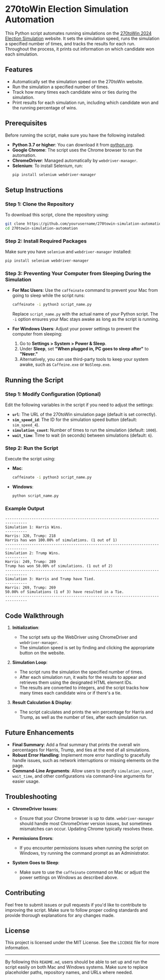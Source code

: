 # 270toWin Election Simulation Automation

This Python script automates running simulations on the [270toWin 2024 Election Simulation](https://www.270towin.com/2024-simulation/) website. It sets the simulation speed, runs the simulation a specified number of times, and tracks the results for each run. Throughout the process, it prints out information on which candidate won each simulation.

## Features
- Automatically set the simulation speed on the 270toWin website.
- Run the simulation a specified number of times.
- Track how many times each candidate wins or ties during the simulation.
- Print results for each simulation run, including which candidate won and the running percentage of wins.

## Prerequisites
Before running the script, make sure you have the following installed:

- **Python 3.7 or higher**: You can download it from [python.org](https://www.python.org/downloads/).
- **Google Chrome**: The script uses the Chrome browser to run the automation.
- **ChromeDriver**: Managed automatically by `webdriver-manager`.
- **Selenium**: To install Selenium, run:
  ```bash
  pip install selenium webdriver-manager
  ```

## Setup Instructions

### Step 1: Clone the Repository
To download this script, clone the repository using:
```bash
git clone https://github.com/yourusername/270towin-simulation-automation.git
cd 270towin-simulation-automation
```

### Step 2: Install Required Packages
Make sure you have `selenium` and `webdriver-manager` installed:
```bash
pip install selenium webdriver-manager
```

### Step 3: Preventing Your Computer from Sleeping During the Simulation
- **For Mac Users**: Use the `caffeinate` command to prevent your Mac from going to sleep while the script runs:
  ```bash
  caffeinate -i python3 script_name.py
  ```
  Replace `script_name.py` with the actual name of your Python script. The `-i` option ensures your Mac stays awake as long as the script is running.

- **For Windows Users**: Adjust your power settings to prevent the computer from sleeping:
  1. Go to **Settings > System > Power & Sleep**.
  2. Under **Sleep**, set **"When plugged in, PC goes to sleep after"** to **"Never."**
  3. Alternatively, you can use third-party tools to keep your system awake, such as `Caffeine.exe` or `NoSleep.exe`.

## Running the Script

### Step 1: Modify Configuration (Optional)
Edit the following variables in the script if you need to adjust the settings:
- **`url`**: The URL of the 270toWin simulation page (default is set correctly).
- **`sim_speed_id`**: The ID for the simulation speed button (default: `sim_speed_4`).
- **`simulation_count`**: Number of times to run the simulation (default: `1000`).
- **`wait_time`**: Time to wait (in seconds) between simulations (default: `6`).

### Step 2: Run the Script
Execute the script using:
- **Mac**:
  ```bash
  caffeinate -i python3 script_name.py
  ```
- **Windows**:
  ```bash
  python script_name.py
  ```

### Example Output
```plaintext
--------------------------------------------------------------------------------
Simulation 1: Harris Wins.
----------
Harris: 320, Trump: 218
Harris has won 100.00% of simulations. (1 out of 1)
--------------------------------------------------------------------------------
Simulation 2: Trump Wins.
----------
Harris: 249, Trump: 289
Trump has won 50.00% of simulations. (1 out of 2)
--------------------------------------------------------------------------------
Simulation 3: Harris and Trump have Tied.
----------
Harris: 269, Trump: 269
50.00% of Simulations (1 of 3) have resulted in a Tie.
--------------------------------------------------------------------------------
```

## Code Walkthrough

1. **Initialization**:
   - The script sets up the WebDriver using ChromeDriver and `webdriver-manager`.
   - The simulation speed is set by finding and clicking the appropriate button on the website.

2. **Simulation Loop**:
   - The script runs the simulation the specified number of times.
   - After each simulation run, it waits for the results to appear and retrieves them using the designated HTML element IDs.
   - The results are converted to integers, and the script tracks how many times each candidate wins or if there's a tie.

3. **Result Calculation & Display**:
   - The script calculates and prints the win percentage for Harris and Trump, as well as the number of ties, after each simulation run.

## Future Enhancements

- **Final Summary**: Add a final summary that prints the overall win percentages for Harris, Trump, and ties at the end of all simulations.
- **Robust Error Handling**: Implement more error handling to gracefully handle issues, such as network interruptions or missing elements on the page.
- **Command-Line Arguments**: Allow users to specify `simulation_count`, `wait_time`, and other configurations via command-line arguments for easier usage.

## Troubleshooting

- **ChromeDriver Issues**:
  - Ensure that your Chrome browser is up to date. `webdriver-manager` should handle most ChromeDriver version issues, but sometimes mismatches can occur. Updating Chrome typically resolves these.

- **Permissions Errors**:
  - If you encounter permissions issues when running the script on Windows, try running the command prompt as an Administrator.

- **System Goes to Sleep**:
  - Make sure to use the `caffeinate` command on Mac or adjust the power settings on Windows as described above.

## Contributing

Feel free to submit issues or pull requests if you'd like to contribute to improving the script. Make sure to follow proper coding standards and provide thorough explanations for any changes made.

## License

This project is licensed under the MIT License. See the `LICENSE` file for more information.

---

By following this `README.md`, users should be able to set up and run the script easily on both Mac and Windows systems. Make sure to replace placeholder paths, repository names, and URLs where needed.